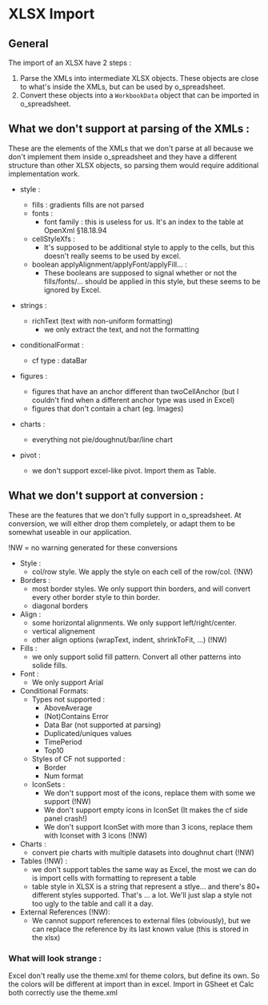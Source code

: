 # XLSX Import

## General

The import of an XLSX have 2 steps :

1.  Parse the XMLs into intermediate XLSX objects. These objects are close to what's inside the XMLs, but can be used by o_spreadsheet.
2.  Convert these objects into a `WorkbookData` object that can be imported in o_spreadsheet.

## What we don't support at parsing of the XMLs :

These are the elements of the XMLs that we don't parse at all because we don't implement them inside o_spreadsheet and they have a different structure than other XLSX objects, so parsing them would require additional implementation work.

- style :

  - fills : gradients fills are not parsed
  - fonts :
    - font family : this is useless for us. It's an index to the table at OpenXml §18.18.94
  - cellStyleXfs :
    - It's supposed to be additional style to apply to the cells, but this doesn't really seems to be used by excel.
  - boolean applyAlignment/applyFont/applyFill... :
    - These booleans are supposed to signal whether or not the fills/fonts/... should be applied in this style, but these seems to be ignored by Excel.

- strings :

  - richText (text with non-uniform formatting)
    - we only extract the text, and not the formatting

- conditionalFormat :

  - cf type : dataBar

- figures :

  - figures that have an anchor different than twoCellAnchor (but I couldn't find when a different anchor type was used in Excel)
  - figures that don't contain a chart (eg. Images)

- charts :

  - everything not pie/doughnut/bar/line chart

- pivot :
  - we don't support excel-like pivot. Import them as Table.

## What we don't support at conversion :

These are the features that we don't fully support in o_spreadsheet. At conversion, we will either drop them completely, or adapt them to be somewhat useable in our application.

!NW = no warning generated for these conversions

- Style :
  - col/row style. We apply the style on each cell of the row/col. (!NW)
- Borders :
  - most border styles. We only support thin borders, and will convert every other border style to thin border.
  - diagonal borders
- Align :
  - some horizontal alignments. We only support left/right/center.
  - vertical alignement
  - other align options (wrapText, indent, shrinkToFit, ...) (!NW)
- Fills :
  - we only support solid fill pattern. Convert all other patterns into solide fills.
- Font :
  - We only support Arial
- Conditional Formats:
  - Types not supported :
    - AboveAverage
    - (Not)Contains Error
    - Data Bar (not supported at parsing)
    - Duplicated/uniques values
    - TimePeriod
    - Top10
  - Styles of CF not supported :
    - Border
    - Num format
  - IconSets :
    - We don't support most of the icons, replace them with some we support (!NW)
    - We don't support empty icons in IconSet (It makes the cf side panel crash!)
    - We don't support IconSet with more than 3 icons, replace them with Iconset with 3 icons (!NW)
- Charts :
  - convert pie charts with multiple datasets into doughnut chart (!NW)
- Tables (!NW) :
  - we don't support tables the same way as Excel, the most we can do is import cells with formatting to represent a table
  - table style in XLSX is a string that represent a stlye... and there's 80+ different styles supported. That's ... a lot. We'll just slap a style not too ugly to the table and call it a day.
- External References (!NW):
  - We cannot support references to external files (obviously), but we can replace the reference by its last known value (this is stored
    in the xlsx)

### What will look strange :

Excel don't really use the theme.xml for theme colors, but define its own. So the colors will be different at import than in excel. Import in GSheet et Calc both correctly use the theme.xml
